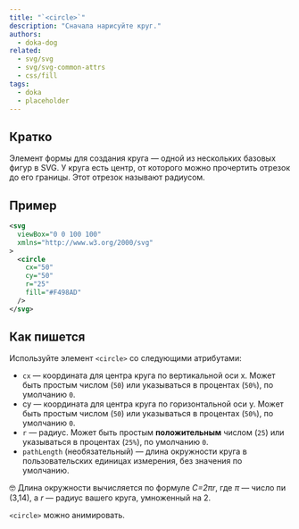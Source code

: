 ```yaml
---
title: "`<circle>`"
description: "Сначала нарисуйте круг."
authors:
  - doka-dog
related:
  - svg/svg
  - svg/svg-common-attrs
  - css/fill
tags:
  - doka
  - placeholder
---
```


## Кратко

Элемент формы для создания круга — одной из нескольких базовых фигур в SVG. У круга есть центр, от которого можно прочертить отрезок до его границы. Этот отрезок называют радиусом.

## Пример

```svg
<svg 
  viewBox="0 0 100 100"
  xmlns="http://www.w3.org/2000/svg"
>
  <circle
    cx="50"
    cy="50"
    r="25"
    fill="#F498AD"
  />
</svg>
```

## Как пишется

Используйте элемент `<circle>` со следующими атрибутами:

- `cx` — координата для центра круга по вертикальной оси x. Может быть простым числом (`50`) или указываться в процентах (`50%`), по умолчанию `0`.
- cy — координата для центра круга по горизонтальной оси y. Может быть простым числом (`50`) или указываться в процентах (`50%`), по умолчанию `0`.
- `r` — радиус. Может быть простым **положительным** числом (`25`) или указываться в процентах (`25%`), по умолчанию `0`.
- `pathLength` (необязательный) — длина окружности круга в пользовательских единицах измерения, без значения по умолчанию.

<aside>

🤓 Длина окружности вычисляется по формуле _C=2πr_, где _π_ — число пи (3,14), а _r_ — радиус вашего круга, умноженный на 2.

</aside>

`<circle>` можно анимировать.
